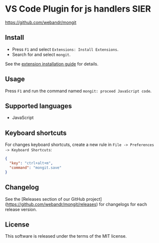 # VS Code Plugin for js handlers SIER

https://github.com/webandr/mongit 

## Install

  * Press `F1` and select `Extensions: Install Extensions`.
  * Search for and select `mongit`.

See the [extension installation guide](https://code.visualstudio.com/docs/editor/extension-gallery) for details.

## Usage

Press `F1` and run the command named `mongit: proceed JavaScript code`.

## Supported languages

  * JavaScript


## Keyboard shortcuts

For changes keyboard shortcuts, create a new rule in `File -> Preferences -> Keyboard Shortcuts`:

```json
{
  "key": "ctrl+alt+m",
  "command": "mongit.save"
}
```

## Changelog

See the [Releases section of our GitHub project] (https://github.com/webandr/mongit/releases) for changelogs for each release version.

## License

This software is released under the terms of the MIT license.
